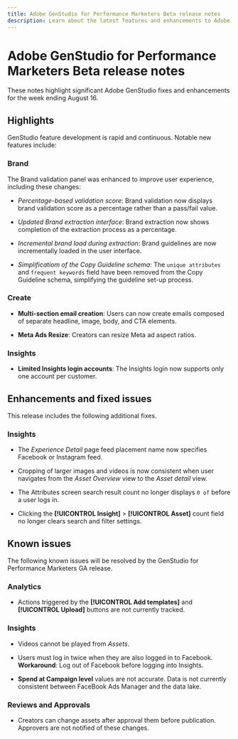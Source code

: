 ```yaml
---
title: Adobe GenStudio for Performance Marketers Beta release notes
description: Learn about the latest features and enhancements to Adobe GenStudio.
---
```


# Adobe GenStudio for Performance Marketers Beta release notes

These notes highlight significant Adobe GenStudio fixes and enhancements for the week ending August 16.

## Highlights

GenStudio feature development is rapid and continuous. Notable new features include:

### Brand

The Brand validation panel was enhanced to improve user experience, including these changes: 

* _Percentage-based validation score_: Brand validation now displays brand validation score as a percentage rather than a pass/fail value. 

* _Updated Brand extraction interface_: Brand extraction now shows completion of the extraction process as a percentage.

* _Incremental brand load during extraction_: Brand guidelines are now incrementally loaded in the user interface.

* _Simplificatiom of the Copy Guideline schema_: The  `unique attributes` and `frequent keywords` field have been removed from the Copy Guideline schema, simplifying the guideline set-up process.

### Create

* **Multi-section email creation**: Users can now create emails composed of separate headline, image, body, and CTA elements. 

* **Meta Ads Resize**: Creators can resize Meta ad aspect ratios.

### Insights

* **Limited Insights login accounts**: The Insights login now supports only one account per customer.

## Enhancements and fixed issues

This release includes the following additional fixes.

### Insights

* The _Experience Detail_ page feed placement name now specifies Facebook or Instagram feed.

* Cropping of larger images and videos is now consistent when user navigates from the _Asset Overview_ view to the _Asset detail_ view.  

* The Attributes screen search result count no longer displays `0 of` before a user logs in. <!-- GS- 3665 -->

* Clicking the **[!UICONTROL Insight]**  > **[!UICONTROL Asset]** count field no longer clears search and filter settings. <!-- GS-3476 -->

## Known issues

The following known issues will be resolved by the GenStudio for Performance Marketers GA release. 

### Analytics

* Actions triggered by the **[!UICONTROL Add templates]** and **[!UICONTROL Upload]** buttons are not currently tracked. <!-- GS-3505 -->

### Insights

* Videos cannot be played from _Assets_.  <!-- GS-3846 -->

* Users must log in twice when they are also logged in to Facebook. **Workaround**: Log out of Facebook before logging into Insights. 

* **Spend at Campaign level** values are not accurate. Data is not currently consistent between FaceBook Ads Manager and the data lake. <!-- GS-3202 -->

### Reviews and Approvals

* Creators can change assets after approval them before publication. Approvers are not notified of these changes.

